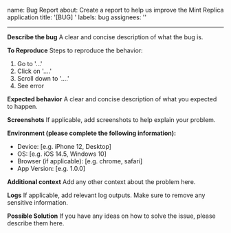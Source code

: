 name: Bug Report
about: Create a report to help us improve the Mint Replica application
title: '[BUG] '
labels: bug
assignees: ''

---

**Describe the bug**
A clear and concise description of what the bug is.

**To Reproduce**
Steps to reproduce the behavior:
1. Go to '...'
2. Click on '....'
3. Scroll down to '....'
4. See error

**Expected behavior**
A clear and concise description of what you expected to happen.

**Screenshots**
If applicable, add screenshots to help explain your problem.

**Environment (please complete the following information):**
 - Device: [e.g. iPhone 12, Desktop]
 - OS: [e.g. iOS 14.5, Windows 10]
 - Browser (if applicable): [e.g. chrome, safari]
 - App Version: [e.g. 1.0.0]

**Additional context**
Add any other context about the problem here.

**Logs**
If applicable, add relevant log outputs. Make sure to remove any sensitive information.

**Possible Solution**
If you have any ideas on how to solve the issue, please describe them here.

<!-- 
Human Tasks:
- Review and adjust the bug report template if needed (Optional)
- Assign team members or roles responsible for triaging bug reports (Required)
-->